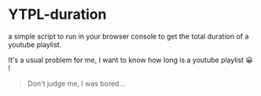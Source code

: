 # YTPL-duration
a simple script to run in your browser console to get the total duration of a youtube playlist.

It's a usual problem for me, I want to know how long is a youtube playlist :grinning: !

> Don't judge me, I was bored...

